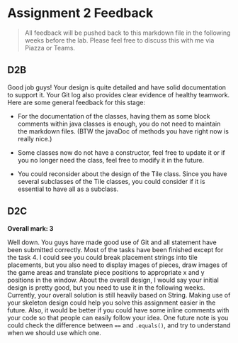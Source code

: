 # Assignment 2 Feedback

> All feedback will be pushed back to this markdown file in the following weeks before the lab.
> Please feel free to discuss this with me via Piazza or Teams.

## D2B

Good job guys! Your design is quite detailed and have solid documentation to support it. Your Git log also provides
clear evidence of healthy teamwork. Here are some general feedback for this stage:

- For the documentation of the classes, having them as some block comments within java classes is enough, you do not
  need to maintain the markdown files. (BTW the javaDoc of methods you have right now is really nice.)

- Some classes now do not have a constructor, feel free to update it or if you no longer need the class, feel free to
  modify it in the future.

- You could reconsider about the design of the Tile class. Since you have several subclasses of the Tile classes, you
  could consider if it is essential to have all as a subclass. 

## D2C

**Overall mark: 3**

Well down. You guys have made good use of Git and all statement have been submitted correctly. Most of the tasks have been
finished except for the task 4. I could see you could break placement strings into tile placements, but you also need to
display images of pieces, draw images of the game areas and translate piece positions to appropriate x and y positions in the 
window. About the overall design, I would say your initial design is pretty good, but you need to use it in the following weeks.
Currently, your overall solution is still heavily based on String. Making use of your skeleton design could help you solve
this assignment easier in the future. Also, it would be better if you could have some inline comments with your code so that 
people can easily follow your idea. One future note is you could check the difference between `==` and `.equals()`, and try
to understand when we should use which one.